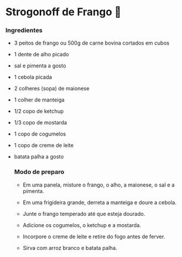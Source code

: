 # Strogonoff de Frango :chicken:

### Ingredientes

- 3 peitos de frango ou 500g de carne bovina cortados em cubos

- 1 dente de alho picado

- sal e pimenta a gosto

- 1 cebola picada

- 2 colheres (sopa) de maionese

- 1 colher de manteiga

- 1/2 copo de ketchup

- 1/3 copo de mostarda

- 1 copo de cogumelos

- 1 copo de creme de leite

- batata palha a gosto

  ### Modo de preparo 

  - Em uma panela, misture o frango, o alho, a maionese, o sal e a pimenta.

  - Em uma frigideira grande, derreta a manteiga e doure a cebola.

  - Junte o frango temperado até que esteja dourado.

  - Adicione os cogumelos, o ketchup e a mostarda.

  - Incorpore o creme de leite e retire do fogo antes de ferver.

  - Sirva com arroz branco e batata palha.

  

  

  

  

  





